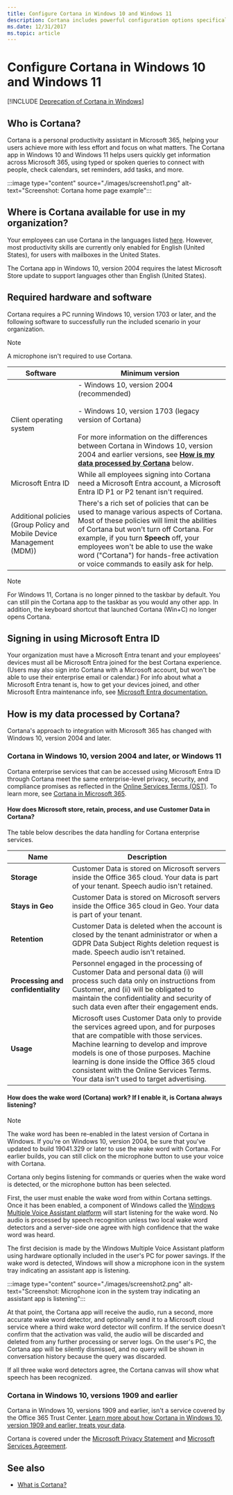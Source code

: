 ```yaml
---
title: Configure Cortana in Windows 10 and Windows 11
description: Cortana includes powerful configuration options specifically to optimize for unique small to medium-sized business and for enterprise environments.
ms.date: 12/31/2017
ms.topic: article
--- 
```


# Configure Cortana in Windows 10 and Windows 11
<!--Using include for Cortana in Windows deprecation -->
[!INCLUDE [Deprecation of Cortana in Windows](./includes/cortana-deprecation.md)]
## Who is Cortana? 

Cortana is a personal productivity assistant in Microsoft 365, helping your users achieve more with less effort and focus on what matters. The Cortana app in Windows 10 and Windows 11 helps users quickly get information across Microsoft 365, using typed or spoken queries to connect with people, check calendars, set reminders, add tasks, and more. 

:::image type="content" source="./images/screenshot1.png" alt-text="Screenshot: Cortana home page example"::: 

## Where is Cortana available for use in my organization? 

Your employees can use Cortana in the languages listed [here](https://support.microsoft.com/help/4026948/cortanas-regions-and-languages). However, most productivity skills are currently only enabled for English (United States), for users with mailboxes in the United States. 

The Cortana app in Windows 10, version 2004 requires the latest Microsoft Store update to support languages other than English (United States). 

## Required hardware and software 

Cortana requires a PC running Windows 10, version 1703 or later, and the following software to successfully run the included scenario in your organization. 

>[!NOTE]
>A microphone isn't required to use Cortana. 

| Software | Minimum version |
|---------|---------|
|Client operating system     | - Windows 10, version 2004 (recommended)  <br> <br> - Windows 10, version 1703 (legacy version of Cortana) <br> <br> For more information on the differences between Cortana in Windows 10, version 2004 and earlier versions, see [**How is my data processed by Cortana**](#how-is-my-data-processed-by-cortana) below. |
|Microsoft Entra ID    | While all employees signing into Cortana need a Microsoft Entra account, a Microsoft Entra ID P1 or P2 tenant isn't required.        |
|Additional policies (Group Policy and Mobile Device Management (MDM))     |There's a rich set of policies that can be used to manage various aspects of Cortana. Most of these policies will limit the abilities of Cortana but won't turn off Cortana. For example, if you turn **Speech** off, your employees won't be able to use the wake word ("Cortana") for hands-free activation or voice commands to easily ask for help.  | 

>[!NOTE]
>For Windows 11, Cortana is no longer pinned to the taskbar by default. You can still pin the Cortana app to the taskbar as you would any other app. In addition, the keyboard shortcut that launched Cortana (Win+C) no longer opens Cortana. 

<a name='signing-in-using-azure-ad'></a> 

## Signing in using Microsoft Entra ID 

Your organization must have a Microsoft Entra tenant and your employees&#39; devices must all be Microsoft Entra joined for the best Cortana experience. (Users may also sign into Cortana with a Microsoft account, but won't be able to use their enterprise email or calendar.) For info about what a Microsoft Entra tenant is, how to get your devices joined, and other Microsoft Entra maintenance info, see [Microsoft Entra documentation.](/azure/active-directory/) 

## How is my data processed by Cortana? 

Cortana's approach to integration with Microsoft 365 has changed with Windows 10, version 2004 and later. 

### Cortana in Windows 10, version 2004 and later, or Windows 11 

Cortana enterprise services that can be accessed using Microsoft Entra ID through Cortana meet the same enterprise-level privacy, security, and compliance promises as reflected in the [Online Services Terms (OST)](https://www.microsoft.com/en-us/licensing/product-licensing/products). To learn more, see [Cortana in Microsoft 365](/microsoft-365/admin/misc/cortana-integration?view=o365-worldwide#what-data-is-processed-by-cortana-in-office-365&preserve-view=true). 

#### How does Microsoft store, retain, process, and use Customer Data in Cortana? 

The table below describes the data handling for Cortana enterprise services. 


| Name | Description |
|---------|---------|
|**Storage**     |Customer Data is stored on Microsoft servers inside the Office 365 cloud. Your data is part of your tenant. Speech audio isn't retained.         |
|**Stays in Geo**     |Customer Data is stored on Microsoft servers inside the Office 365 cloud in Geo. Your data is part of your tenant.         |
|**Retention**     |Customer Data is deleted when the account is closed by the tenant administrator or when a GDPR Data Subject Rights deletion request is made. Speech audio isn't retained.         |
|**Processing and confidentiality**     |Personnel engaged in the processing of Customer Data and personal data (i) will process such data only on instructions from Customer, and (ii) will be obligated to maintain the confidentiality and security of such data even after their engagement ends.         |
|**Usage**     |Microsoft uses Customer Data only to provide the services agreed upon, and for purposes that are compatible with those services. Machine learning to develop and improve models is one of those purposes. Machine learning is done inside the Office 365 cloud consistent with the Online Services Terms. Your data isn't used to target advertising.  | 

#### How does the wake word (Cortana) work? If I enable it, is Cortana always listening? 

>[!NOTE]
>The wake word has been re-enabled in the latest version of Cortana in Windows. If you're on Windows 10, version 2004, be sure that you've updated to build 19041.329 or later to use the wake word with Cortana. For earlier builds, you can still click on the microphone button to use your voice with Cortana. 

Cortana only begins listening for commands or queries when the wake word is detected, or the microphone button has been selected. 

First, the user must enable the wake word from within Cortana settings. Once it has been enabled, a component of Windows called the [Windows Multiple Voice Assistant platform](/windows-hardware/drivers/audio/voice-activation-mva#voice-activation) will start listening for the wake word. No audio is processed by speech recognition unless two local wake word detectors and a server-side one agree with high confidence that the wake word was heard. 

The first decision is made by the Windows Multiple Voice Assistant platform using hardware optionally included in the user&#39;s PC for power savings. If the wake word is detected, Windows will show a microphone icon in the system tray indicating an assistant app is listening. 

:::image type="content" source="./images/screenshot2.png" alt-text="Screenshot: Microphone icon in the system tray indicating an assistant app is listening"::: 

At that point, the Cortana app will receive the audio, run a second, more accurate wake word detector, and optionally send it to a Microsoft cloud service where a third wake word detector will confirm. If the service doesn't confirm that the activation was valid, the audio will be discarded and deleted from any further processing or server logs. On the user&#39;s PC, the Cortana app will be silently dismissed, and no query will be shown in conversation history because the query was discarded. 

If all three wake word detectors agree, the Cortana canvas will show what speech has been recognized. 

### Cortana in Windows 10, versions 1909 and earlier 

Cortana in Windows 10, versions 1909 and earlier, isn't a service covered by the Office 365 Trust Center. [Learn more about how Cortana in Windows 10, version 1909 and earlier, treats your data](https://go.microsoft.com/fwlink/p/?LinkId=536419). 

Cortana is covered under the [Microsoft Privacy Statement](https://privacy.microsoft.com/privacystatement) and [Microsoft Services Agreement](https://www.microsoft.com/servicesagreement). 

## See also 

- [What is Cortana?](https://go.microsoft.com/fwlink/p/?LinkId=746818)
